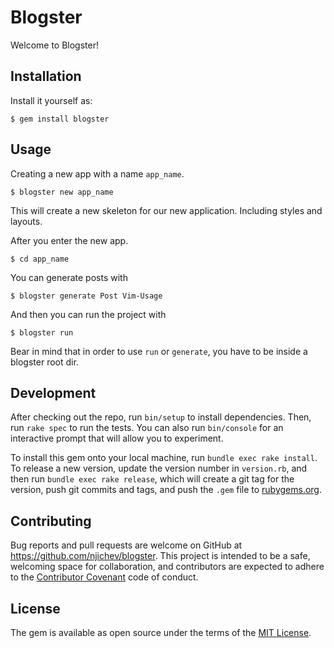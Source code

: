 # Blogster

Welcome to Blogster!


## Installation

Install it yourself as:

    $ gem install blogster

## Usage

Creating a new app with a name `app_name`.

    $ blogster new app_name

This will create a new skeleton for our new application.
Including styles and layouts.

After you enter the new app.

    $ cd app_name

You can generate posts with

    $ blogster generate Post Vim-Usage

And then you can run the project with

    $ blogster run

Bear in mind that in order to use `run` or `generate`, you have
to be inside a blogster root dir.

## Development

After checking out the repo, run `bin/setup` to install dependencies. Then, run `rake spec` to run the tests. You can also run `bin/console` for an interactive prompt that will allow you to experiment.

To install this gem onto your local machine, run `bundle exec rake install`. To release a new version, update the version number in `version.rb`, and then run `bundle exec rake release`, which will create a git tag for the version, push git commits and tags, and push the `.gem` file to [rubygems.org](https://rubygems.org).

## Contributing

Bug reports and pull requests are welcome on GitHub at https://github.com/njichev/blogster. This project is intended to be a safe, welcoming space for collaboration, and contributors are expected to adhere to the [Contributor Covenant](http://contributor-covenant.org) code of conduct.


## License

The gem is available as open source under the terms of the [MIT License](http://opensource.org/licenses/MIT).


